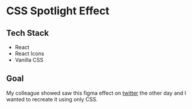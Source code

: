 # CSS Spotlight Effect

## Tech Stack

- React
- React Icons
- Vanilla CSS

## Goal

My colleague showed saw this figma effect on [twitter](https://twitter.com/uiuxadrian/status/1595749568976674816) the other day and I wanted to recreate it
using only CSS.
